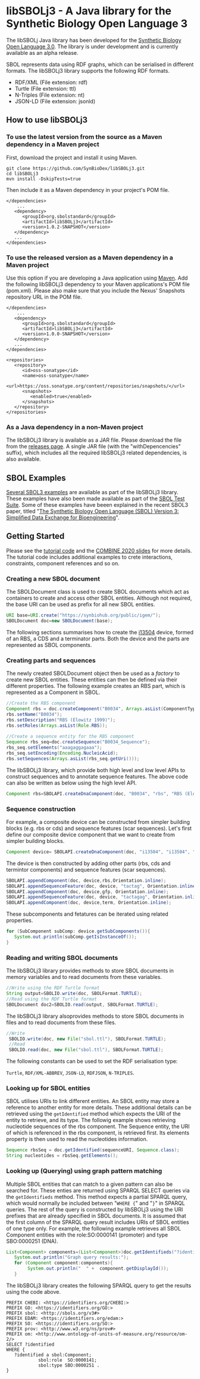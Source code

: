 # libSBOLj3 - A Java library for the Synthetic Biology Open Language 3
The libSBOLj Java library has been developed for the [Synthetic Biology Open Language 3.0](https://sbolstandard.org/data-model-specification). The library is  under development and is currently available as an alpha release. 

SBOL represents data using RDF graphs, which can be serialised in different formats. The libSBOLj3 library supports the following RDF formats.
* RDF/XML (File extension: rdf)
* Turtle (File extension: ttl)
* N-Triples (File extension: nt)
* JSON-LD (File extension: jsonld)

## How to use libSBOLj3

### To use the latest version from the source as a Maven dependency in a Maven project
First, download the project and install it using Maven.
```
git clone https://github.com/SynBioDex/libSBOLj3.git
cd libSBOLj3
mvn install -DskipTests=true
```

Then include it as a Maven dependency in your project's POM file.
``` 
</dependencies>
	...
   <dependency>
      <groupId>org.sbolstandard</groupId>
      <artifactId>libSBOLj3</artifactId>
      <version>1.0.2-SNAPSHOT</version>
   </dependency>
   ...
</dependencies>

```

### To use the released version as a Maven dependency in a Maven project
Use this option if you are developing a Java application using [Maven](https://maven.apache.org/). Add the following libSBOLj3 dependency to your Maven applications's POM file (pom.xml). Please also make sure that you include the Nexus' Snapshots repository URL in the POM file. 
``` 
</dependencies>
	...
   <dependency>
      <groupId>org.sbolstandard</groupId>
      <artifactId>libSBOLj3</artifactId>
      <version>1.0.0-SNAPSHOT</version>
   </dependency>
   ...
</dependencies>

<repositories>
   <repository>
      <id>oss-sonatype</id>
      <name>oss-sonatype</name>
      <url>https://oss.sonatype.org/content/repositories/snapshots/</url>
      <snapshots>
         <enabled>true</enabled>
      </snapshots>
   </repository>
</repositories>
```

### As a Java dependency in a non-Maven project
The libSBOLj3 library is available as a JAR file. Please download the file from the [releases page](https://github.com/SynBioDex/libSBOLj3/tags). A single JAR file (with the "withDepencencies" suffix), which includes all the required libSBOLj3 related dependencies, is also available.

## SBOL Examples
[Several SBOL3 examples](https://github.com/SynBioDex/libSBOLj3/tree/master/libSBOLj3/output) are available as part of the libSBOLj3 library. These examples have also been made available as part of the [SBOL Test Suite](https://github.com/SynBioDex/SBOLTestSuite/tree/master/SBOL3). Some of these examples have beeen explained in the recent SBOL3 paper, titled "[The Synthetic Biology Open Language (SBOL) Version 3: Simplified Data Exchange for Bioengineering](https://doi.org/10.3389/fbioe.2020.01009)".

## Getting Started
Please see the [tutorial code](https://github.com/SynBioDex/libSBOLj3/tree/feature/combine2020/libSBOLj3/output/combine2020) and the [COMBINE 2020 slides](https://github.com/SynBioDex/Community-Media/blob/master/2020/COMBINE20/pySBOL3-COMBINE-2020.pptx) for more details. The tutorial code includes additional examples to crete interactions, constraints, component references and so on.

### Creating a new SBOL document
The SBOLDocument class is used to create SBOL documents which act as containers to create and access other SBOL entities. Although not required, the base URI can be used as prefix for all new SBOL entities. 
```java
URI base=URI.create("https://synbiohub.org/public/igem/");
SBOLDocument doc=new SBOLDocument(base);
```	
The following sections summarises how to create the [i13504](http://parts.igem.org/Part:BBa_I13504) device, formed of an RBS, a CDS and a terminator parts. Both the device and the parts are represented as SBOL components.
### Creating parts and sequences
The newly created SBOLDocument object then be used as a *factory* to create new SBOL entities. These entities can then be defined via their different properties. The following example creates an RBS part, which is represented as a Component in SBOL. 
```java
//Create the RBS component
Component rbs = doc.createComponent("B0034", Arrays.asList(ComponentType.DNA.getUrl())); 
rbs.setName("B0034");
rbs.setDescription("RBS (Elowitz 1999)");
rbs.setRoles(Arrays.asList(Role.RBS));
		
//Create a sequence entity for the RBS component
Sequence rbs_seq=doc.createSequence("B0034_Sequence");
rbs_seq.setElements("aaagaggagaaa");
rbs_seq.setEncoding(Encoding.NucleicAcid);
rbs.setSequences(Arrays.asList(rbs_seq.getUri()));	
```
The libSBOLj3 library, which provide both high level and low level APIs to construct sequences and to annotate sequence features. The above code can also be written as below using the high level API.
```java
Component rbs=SBOLAPI.createDnaComponent(doc, "B0034", "rbs", "RBS (Elowitz 1999)", Role.RBS, "aaagaggagaaa");	
```

### Sequence construction
 For example, a composite device can be constructed from simpler building blocks (e.g. rbs or cds) and sequence features (scar sequences). 
 Let's first define our composite device component that we want to create from simpler building blocks.
```java
Component device= SBOLAPI.createDnaComponent(doc, "i13504", "i13504", "Screening plasmid intermediate", ComponentType.DNA.getUrl(), null);	
```

The device is then constructed by adding other parts (rbs, cds and termintor components) and sequence features (scar sequences).
```java
SBOLAPI.appendComponent(doc, device,rbs,Orientation.inline);	
SBOLAPI.appendSequenceFeature(doc, device, "tactag", Orientation.inline);
SBOLAPI.appendComponent(doc, device,gfp, Orientation.inline);
SBOLAPI.appendSequenceFeature(doc, device, "tactagag", Orientation.inline);
SBOLAPI.appendComponent(doc, device,term, Orientation.inline);
```

These subcomponents and fetatures can be iterated using related properties.
```java
for (SubComponent subComp: device.getSubComponents()){
   System.out.println(subComp.getIsInstanceOf());
}
```

### Reading and writing SBOL documents
 The libSBOLj3 library provides methods to store SBOL documents in memory variables and to read documents from these variables.
 ```java
 //Write using the RDF Turtle format
 String output=SBOLIO.write(doc, SBOLFormat.TURTLE);
 //Read using the RDF Turtle format
 SBOLDocument doc2=SBOLIO.read(output, SBOLFormat.TURTLE); 
```
 The libSBOLj3 library alsoprovides methods to store SBOL documents in files and to read documents from these files.

```java
//Write
 SBOLIO.write(doc, new File("sbol.ttl"), SBOLFormat.TURTLE);
 //Read
 SBOLIO.read(doc, new File("sbol.ttl"), SBOLFormat.TURTLE);
``` 

The following constants can be used to set the RDF serialisation type:

```Turtle```, ```RDF/XML-ABBREV```, ```JSON-LD```, ```RDFJSON```, ```N-TRIPLES```.

### Looking up for SBOL entities
SBOL utilises URIs to link different entities. An SBOL entity may store a reference to another entity for more details. These additional details can be retrieved using the ```getIdentified``` method which expects the URI of the entity to retrieve, and its type. The followig example shows retrieving nucleotide sequences of the rbs component. The Sequence entity, the URI of which is referenced in the rbs component, is retrieved first. Its elements property is then used to read the nucleotides information.
```java
Sequence rbsSeq = doc.getIdentified(sequenceURI, Sequence.class);
String nucleotides = rbsSeq.getElements();	
```

### Looking up (Querying) using graph pattern matching
Multiple SBOL entities that can match to a given pattern can also be searched for. These enties are returned using SPARQL SELECT queries via the ```getIdentifieds``` method. This method expects a partial SPARQL query, which would normally be included between "```WHERE {```" and "```}```" in SPARQL queries. The rest of the query is constructed by libSBOLj3 using the URI prefixes that are already specified in SBOL documents. It is assumed that the first column of the SPARQL query result includes URIs of SBOL entities of one type only. For example, the following example retrieves all SBOL Component entities with the role:SO:0000141 (promoter) and type SBO:0000251 (DNA).
```java
List<Component> components=(List<Component>)doc.getIdentifieds("?identified a sbol:Component; sbol:role  SO:0000141; sbol:type SBO:0000251 .", Component.class);
   System.out.println("Graph query results:");
   for (Component component:components){
    	System.out.println("  " +  component.getDisplayId());
   }
```

The libSBOLj3 library creates the following SPARQL query to get the results using the code above.
```
PREFIX CHEBI: <https://identifiers.org/CHEBI:>
PREFIX GO: <https://identifiers.org/GO:>
PREFIX sbol: <http://sbols.org/v3#>
PREFIX EDAM: <https://identifiers.org/edam:>
PREFIX SO: <https://identifiers.org/SO:>
PREFIX prov: <http://www.w3.org/ns/prov#>
PREFIX om: <http://www.ontology-of-units-of-measure.org/resource/om-2/>
SELECT ?identified
WHERE {
   ?identified a sbol:Component; 
            sbol:role  SO:0000141; 
            sbol:type SBO:0000251 .
}
```
